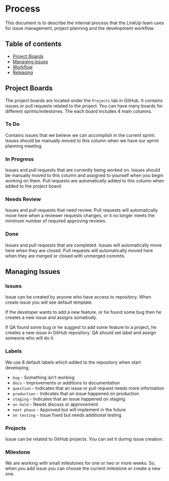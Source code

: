 # Process

This document is to describe the internal process that the LinkUp team uses for issue management, project planning and the development workflow.

## Table of contents
 * [Project Boards](#project-boards)
 * [Managing Issues](#managing-issues)
 * [Workflow](#workflow)
 * [Releasing](#releasing)

## Project Boards

The project boards are located under the `Projects` tab in GitHub. It contains issues or pull requests related to the project. You can have many boards for different sprints/milestones. The each board includes 4 main columns.

### To Do

Contains issues that we believe we can accomplish in the current sprint. Issues should be manually moved to this column when we have our sprint planning meeting.

### In Progress

Issues and pull requests that are currently being worked on. Issues should be manually moved to this column and assigned to yourself when you begin working on them. Pull requests are automatically added to this column when added to the project board.

### Needs Review

Issues and pull requests that need review. Pull requests will automatically move here when a reviewer requests changes, or it no longer meets the minimum number of required approving reviews.

### Done

Issues and pull requests that are completed. Issues will automatically move here when they are closed. Pull requests will automatically moved here when they are merged or closed with unmerged commits.


## Managing Issues

### Issues

Issue can be created by anyone who have access to repository. When create issue you will see default template.

If the developer wants to add a new feature, or he found some bug then he creates a new issue and assigns somebody.

If QA found some bug or he suggest to add some feature to a project, he creates a new issue in GitHub repository. QA should set label and assign someone who will do it.

### Labels

We use 8 default labels which added to the repository when start developing.

- `bug` - Something isn't working
- `docs` - Improvements or additions to documentation
- `question` - Indicates that an issue or pull request needs more information
- `production` - Indicates that an issue happened on production
- `staging` - Indicates that an issue happened on staging
- `on hold` - Needs discuss or approvement
- `next phase` - Approved but will implement in the future
- `on testing` - Issue fixed but needs additional testing

### Projects

Issue can be related to GitHub projects. You can set it during issue creation.

### Milestone

We are working with small milestones for one or two or more weeks. So, when you add issue you can choose the current milestone or create a new one.
